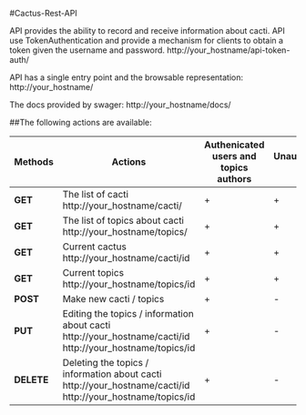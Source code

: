#Cactus-Rest-API

API provides the ability to record and receive information about cacti. API use TokenAuthentication and provide a mechanism for clients to obtain a token given the username and password.
http://your_hostname/api-token-auth/

API has a single entry point and  the browsable representation:  http://your_hostname/

The docs provided by swager:  http://your_hostname/docs/


##The following actions are available:

| Methods  | Actions  |Authenicated users and topics authors  |  Unauthenicated users  |
| ------------ | ------------ | ------------ | ------------ |
| **GET** | The list of cacti  http://your_hostname/cacti/ | + | + |
| **GET** | The list of topics about cacti  http://your_hostname/topics/  | + | + |
| **GET** | Current cactus  http://your_hostname/cacti/id  | + | + |
| **GET** | Current topics  http://your_hostname/topics/id  | + | + |
| **POST** | Make new cacti / topics  | + | - |
| **PUT** | Editing the topics / information about cacti  http://your_hostname/cacti/id http://your_hostname/topics/id  | + | - |
| **DELETE** |  Deleting the topics / information about cacti http://your_hostname/cacti/id http://your_hostname/topics/id | + | - |
